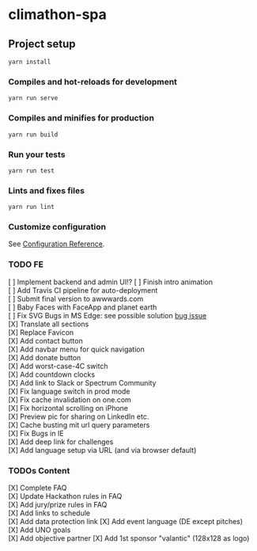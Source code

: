 # climathon-spa

## Project setup
```
yarn install
```

### Compiles and hot-reloads for development
```
yarn run serve
```

### Compiles and minifies for production
```
yarn run build
```

### Run your tests
```
yarn run test
```

### Lints and fixes files
```
yarn run lint
```

### Customize configuration
See [Configuration Reference](https://cli.vuejs.org/config/).

### TODO FE
[ ] Implement backend and admin UI!?
[ ] Finish intro animation  
[ ] Add Travis CI pipeline for auto-deployment  
[ ] Submit final version to awwwards.com  
[ ] Baby Faces with FaceApp and planet earth  
[ ] Fix SVG Bugs in MS Edge: see possible solution [bug issue](https://github.com/vuetifyjs/vuetify/issues/6316#issuecomment-553511686)  
[X] Translate all sections  
[X] Replace Favicon  
[X] Add contact button  
[X] Add navbar menu for quick navigation  
[X] Add donate button  
[X] Add worst-case-4C switch  
[X] Add countdown clocks  
[X] Add link to Slack or Spectrum Community  
[X] Fix language switch in prod mode  
[X] Fix cache invalidation on one.com  
[X] Fix horizontal scrolling on iPhone  
[X] Preview pic for sharing on LinkedIn etc.  
[X] Cache busting mit url query parameters  
[X] Fix Bugs in IE  
[X] Add deep link for challenges  
[X] Add language setup via URL (and via browser default)  

### TODOs Content
[X] Complete FAQ  
[X] Update Hackathon rules in FAQ  
[X] Add jury/prize rules in FAQ  
[X] Add links to schedule  
[X] Add data protection link
[X] Add event language (DE except pitches)  
[X] Add UNO goals  
[X] Add objective partner
[X] Add 1st sponsor "valantic" (128x128 as logo)  
